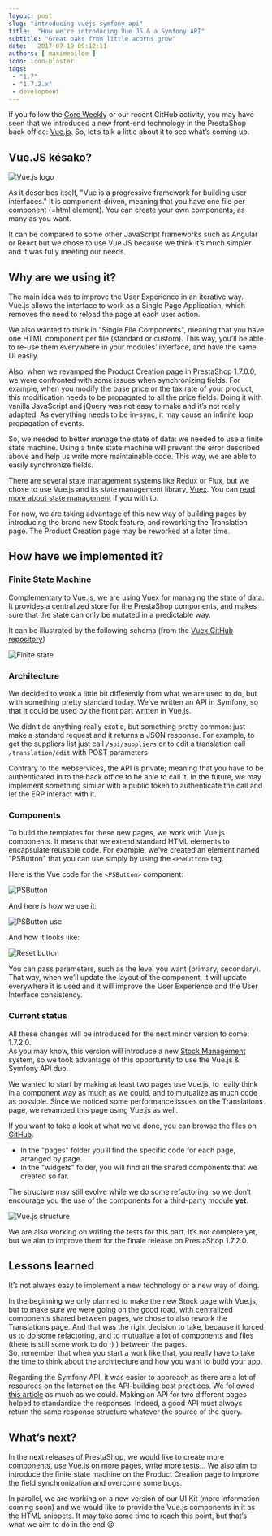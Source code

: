 ```yaml
---
layout: post
slug: "introducing-vuejs-symfony-api"
title:  "How we're introducing Vue JS & a Symfony API"
subtitle: "Great oaks from little acorns grow"
date:   2017-07-19 09:12:11
authors: [ maximebiloe ]
icon: icon-blaster
tags:
 - "1.7"
 - "1.7.2.x"
 - development
---
```


If you follow the [Core Weekly](http://build.prestashop.com/tag/core-weekly/) or our recent GitHub activity, you may have seen that we introduced a new front-end technology in the PrestaShop back office: [Vue.js](https://vuejs.org). So, let’s talk a little about it to see what’s coming up.


## Vue.JS késako?

![Vue.js logo](/assets/images/2017/07/vuejs-logo.png)

As it describes itself, "Vue is a progressive framework for building user interfaces." It is component-driven, meaning that you have one file per component (=html element). You can create your own components, as many as you want.

It can be compared to some other JavaScript frameworks such as Angular or React but we chose to use Vue.JS because we think it’s much simpler and it was fully meeting our needs.


## Why are we using it?

The main idea was to improve the User Experience in an iterative way. Vue.js allows the interface to work as a Single Page Application, which removes the need to reload the page at each user action.

We also wanted to think in "Single File Components", meaning that you have one HTML component per file (standard or custom). This way, you’ll be able to re-use them everywhere in your modules’ interface, and have the same UI easily.

Also, when we revamped the Product Creation page in PrestaShop 1.7.0.0, we were confronted with some issues when synchronizing fields. For example, when you modify the base price or the tax rate of your product, this modification needs to be propagated to all the price fields. Doing it with vanilla JavaScript and jQuery was not easy to make and it’s not really adapted. As everything needs to be in-sync, it may cause an infinite loop propagation of events. 

So, we needed to better manage the state of data: we needed to use a finite state machine. Using a finite state machine will prevent the error described above and help us write more maintainable code. This way, we are able to easily synchronize fields. 

There are several state management systems like Redux or Flux, but we chose to use Vue.js and its state management library, [Vuex](https://github.com/vuejs/vuex). You can [read more about state management](https://vuejs.org/v2/guide/state-management.html) if you with to.

For now, we are taking advantage of this new way of building pages by introducing the brand new Stock feature, and reworking the Translation page. The Product Creation page may be reworked at a later time.


## How have we implemented it?

### Finite State Machine

Complementary to Vue.js, we are using Vuex for managing the state of data. It provides a centralized store for the PrestaShop components, and makes sure that the state can only be mutated in a predictable way.

It can be illustrated by the following schema (from the [Vuex GitHub repository](https://github.com/vuejs/vuex))

![Finite state](/assets/images/2017/07/vuejs-finitestate.png)


### Architecture

We decided to work a little bit differently from what we are used to do, but with something pretty standard today. We’ve written an API in Symfony, so that it could be used by the front part written in Vue.js.

We didn’t do anything really exotic, but something pretty common: just make a standard request and it returns a JSON response. For example, to get the suppliers list just call `/api/suppliers` or to edit a translation call `/translation/edit` with POST parameters

Contrary to the webservices, the API is private; meaning that you have to be authenticated in to the back office to be able to call it. In the future, we may implement something similar with a public token to authenticate the call and let the ERP interact with it. 


### Components

To build the templates for these new pages, we work with Vue.js components. It means that we extend standard HTML elements to encapsulate reusable code. For example, we’ve created an element named "PSButton" that you can use simply by using the `<PSButton>` tag.

Here is the Vue code for the `<PSButton>` component:

![PSButton](/assets/images/2017/07/vuejs-psbutton.png)

And here is how we use it:

![PSButton use](/assets/images/2017/07/vuejs-psbutton-use.png)

And how it looks like:

![Reset button](/assets/images/2017/07/vuejs-reset.png)

You can pass parameters, such as the level you want (primary, secondary). That way, when we’ll update the layout of the component, it will update everywhere it is used and it will improve the User Experience and the User Interface consistency.


### Current status

All these changes will be introduced for the next minor version to come: 1.7.2.0.<br/>
As you may know, this version will introduce a new [Stock Management](http://build.prestashop.com/news/stock-management-in-prestashop-1-7-part-3/) system, so we took advantage of this opportunity to use the Vue.js & Symfony API duo.<br/>

We wanted to start by making at least two pages use Vue.js, to really think in a component way as much as we could, and to mutualize as much code as possible. Since we noticed some performance issues on the Translations page, we revamped this page using Vue.js as well.

If you want to take a look at what we’ve done, you can browse the files on [GitHub](https://github.com/PrestaShop/PrestaShop/tree/1.7.2.x/admin-dev/themes/new-theme/js/app).

* In the "pages" folder you’ll find the specific code for each page, arranged by page.
* In the "widgets" folder, you will find all the shared components that we created so far.

The structure may still evolve while we do some refactoring, so we don’t encourage you the use of the components for a third-party module **yet**.

![Vue.js structure](/assets/images/2017/07/vuejs-arbo.png)

We are also working on writing the tests for this part. It’s not complete yet, but we aim to improve them for the finale release on PrestaShop 1.7.2.0.


## Lessons learned

It’s not always easy to implement a new technology or a new way of doing.

In the beginning we only planned to make the new Stock page with Vue.js, but to make sure we were going on the good road, with centralized components shared between pages, we chose to also rework the Translations page. And that was the right decision to take, because it forced us to do some refactoring, and to mutualize a lot of components and files (there is still some work to do ;) ) between the pages.<br>
So, remember that when you start a work like that, you really have to take the time to think about the architecture and how you want to build your app.

Regarding the Symfony API, it was easier to approach as there are a lot of resources on the Internet on the API-building best practices. We followed [this article](http://www.vinaysahni.com/best-practices-for-a-pragmatic-restful-api) as much as we could. Making an API for two different pages helped to standardize the responses. Indeed, a good API must always return the same response structure whatever the source of the query.


## What’s next?

In the next releases of PrestaShop, we would like to create more components, use Vue.js on more pages, write more tests… We also aim to introduce the finite state machine on the Product Creation page to improve the field synchronization and overcome some bugs.

In parallel, we are working on a new version of our UI Kit (more information coming soon) and we would like to provide the Vue.js components in it as the HTML snippets. It may take some time to reach this point, but that’s what we aim to do in the end :wink:
